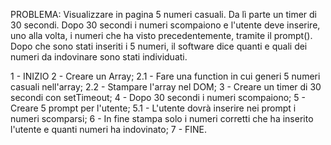 PROBLEMA: Visualizzare in pagina 5 numeri casuali. Da lì parte un timer di 30 secondi. Dopo 30 secondi i numeri scompaiono e l'utente deve inserire, uno alla volta, i numeri che ha visto precedentemente, tramite il prompt(). Dopo che sono stati inseriti i 5 numeri, il software dice quanti e quali dei numeri da indovinare sono stati individuati.

1 - INIZIO
2 - Creare un Array;
    2.1 - Fare una function in cui generi 5 numeri casuali nell'array;
    2.2 - Stampare l'array nel DOM;
3 - Creare un timer di 30 secondi con setTimeout;
4 - Dopo 30 secondi i numeri scompaiono;
5 - Creare 5 prompt per l'utente;
    5.1 - L'utente dovrà inserire nei prompt i numeri scomparsi;
6 - In fine stampa solo i numeri corretti che ha inserito l'utente e quanti numeri ha indovinato;
7 - FINE. 